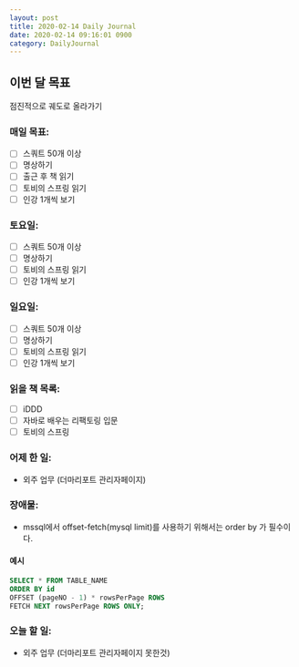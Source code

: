 ```yaml
---
layout: post
title: 2020-02-14 Daily Journal
date: 2020-02-14 09:16:01 0900
category: DailyJournal
---
```


## 이번 달 목표
점진적으로 궤도로 올라가기

### 매일 목표:
- [ ] 스쿼트 50개 이상
- [ ] 명상하기
- [ ] 출근 후 책 읽기
- [ ] 토비의 스프링 읽기
- [ ] 인강 1개씩 보기

### 토요일:
- [ ] 스쿼트 50개 이상
- [ ] 명상하기
- [ ] 토비의 스프링 읽기
- [ ] 인강 1개씩 보기

### 일요일:
- [ ] 스쿼트 50개 이상
- [ ] 명상하기
- [ ] 토비의 스프링 읽기
- [ ] 인강 1개씩 보기

### 읽을 책 목록:
- [ ] iDDD
- [ ] 자바로 배우는 리팩토링 입문
- [ ] 토비의 스프링

### 어제 한 일:
* 외주 업무 (더마리포트 관리자페이지)

### 장애물:
* mssql에서 offset-fetch(mysql limit)를 사용하기 위해서는 order by 가 필수이다.
#### 예시
```sql
SELECT * FROM TABLE_NAME
ORDER BY id
OFFSET (pageNO - 1) * rowsPerPage ROWS
FETCH NEXT rowsPerPage ROWS ONLY;
```

### 오늘 할 일:
* 외주 업무 (더마리포트 관리자페이지 못한것)